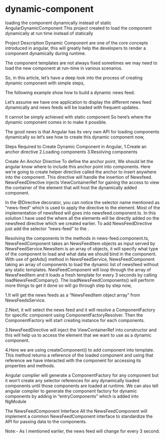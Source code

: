 # dynamic-component
loading the component dynamically instead of static
AngularDynamicComponent
This project created to load the component dynamically at run time instead of statically

Project Description
Dynamic Component are one of the core concepts introduced in angular, this will greatly help the developers to render a component dynamically during runtime.

The component templates are not always fixed sometimes we may need to load the new component at run-time in various scenarios.

So, in this article, let’s have a deep look into the process of creating dynamic component with simple steps,

The following example show how to build a dynamic news feed.

Let’s assume we have one application to display the different news feed dynamically and news feeds will be loaded with frequent updates.

It cannot be simply achieved with static component So here’s where the dynamic component comes in to make it possible.

The good news is that Angular has its very own API for loading components dynamically so let’s see how to create this dynamic component now,

Steps Required to Create Dynamic Component in Angular, 1.Create an anchor directive 2.Loading components 3.Resolving components

Create An Anchor Directive
To define the anchor point, We should let the angular know where to include this anchor point into components. Here we’re going to create helper directive called the anchor to insert anywhere into the component. This directive will handle the insertion of Newsfeed. NewsFeedDirective injects ViewContainerRef for gaining the access to view the container of the element that will host the dynamically added component.

In the @Directive decorator, you can notice the selector name mentioned as “news-feed” which is used to apply the directive to the element. Most of the implementation of newsfeed will goes into newsfeed.component.ts. In this solution I have used the where all the elements will be directly added on the newsfeed directive which we created earlier. To add NewsFeedDirective just add the selector “news-feed” to the .

Resolving the components
In the methods in news-feed.component.ts, NewsFeedComponent takes an NewsFeedItem objects as input served by NewsFeedService.NewsItem is an array of objects, it will specify what type of the component to load and what data we should bind in the component. With use of getAds() method in NewsFeedService, NewsFeedComponent taking an array of components to load the dynamic list of newsfeed without any static templates. NwsFeedComponent will loop through the array of NewsFeedItem and it loads a fresh template for every 3 seconds by calling loadNewsFeedCompany(). The loadNewsFeedComponents() will perform more things to get it done so will go through step by step now,

1.It will get the news feeds as a “NewsFeedItem object array” from NewsFeedsService.

2.Next, it will select the news feed and it will resolve a ComponentFactory for specific component using ComponentFactoryResolver. Then the ComponentFactory will start creating instance for each components.

3.NewsFeedDirective will inject the ViewContainerRef into constructor and this will help us to access the element that we want to use as a dynamic component.

4.Here we are using createComponent() to add component into template. This method returns a reference of the loaded component and using that reference we have interacted with the component for accessing its properties and methods.

Angular compiler will generate a ComponentFactory for any component but it won’t create any selector references for any dynamically loaded components until those components are loaded at runtime. We can also tell angular compiler to generate the component factory for dynamic components by adding in “entryComponents” which is added into NgModule

The NewsFeedComponent Interface
All the NewsFeedComponent will implement a common NewsFeedComponent interface to standardize the API for passing data to the components.

Note:- As I mentioned earlier, the news feed will change for every 3 second.
